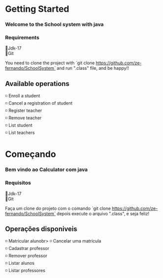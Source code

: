 # Getting Started

### Welcome to the School system with java

### Requirements
🔹Jdk-17<br>
🔹Git<br>

You need to clone the project with  ˋgit clone https://github.com/ze-fernando/SchoolSystemˋ and run ".class" file, and be happy!!


## Available operations

◽ Enroll a student<br>
◽ Cancel a registration of student<br>
◽ Register teacher<br>
◽ Remove teacher<br>
◽ List student<br>
◽ List teachers <br>


# Começando

### Bem vindo ao Calculator com java

### Requisitos
🔹Jdk-17<br>
🔹Git<br>

Faça um clone do projeto com o comando ˋgit clone https://github.com/ze-fernando/SchoolSystemˋ depois execute o arquivo ".class", e seja feliz!

## Operações disponiveis

◽ Matricular alunobr>
◽ Cancelar uma matricula<br>
◽ Cadastrar professor<br>
◽ Remover professor<br>
◽ Listar alunos<br>
◽ Listar professores<br>
